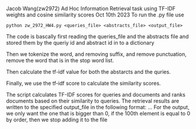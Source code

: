 Jacob Wang(zw2972) Ad Hoc Information Retrieval task using TF-IDF weights and cosine similarity scores
Oct 10th 2023 
To run the .py file use
    
    python zw_2972_HW4.py <queries_file> <abstracts_file> <output_file>
    
The code is bascally first reading the queries_file and the abstracts file and stored them 
    by the queriy id and abstract id in to a dictionary
    
Then we tokenize the word, and removing suffix, and remove punctuation, remove the word that is in the stop word list.

Then calculate the tf-idf value for both the abstarcts and the quries.

Finally, we use the tf-idf score to calculate the similarity scores. 

The script calculates TF-IDF scores for queries and documents and ranks documents based on their similarity to queries. 
The retrieval results are written to the specified output_file in the following format:
            <QueryID> <DocumentID> <SimilarityScore>
            <QueryID> <DocumentID> <SimilarityScore>
            ...
For the output, we only want the one that is bigger than 0, if the 100th element is equal to 0 by order, then we stop adding it to the file
